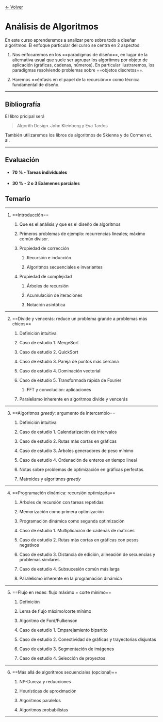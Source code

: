 [<- Volver](AnalisisAlgoritmos.md)
# Análisis de Algoritmos

En este curso aprenderemos a analizar pero sobre todo a diseñar algoritmos. El enfoque particular del curso se centra en 2 aspectos:

1. Nos enfocaremos en los ==paradigmas de diseño==, en lugar de la alternativa usual que suele ser agrupar los algoritmos por objeto de aplicación (gráficas, cadenas, números). En particular ilustraremos, los paradigmas resolviendo problemas sobre ==objetos discretos==.

2. Haremos ==énfasis en el papel de la recursión== como técnica fundamental de diseño.
---
## Bibliografía

El libro pricipal será

> Algorith Design. John Kleinberg y Eva Tardos

También utilizaremos los libros de algoritmos de Skienna y de Cormen et. al.

---

## Evaluación

- #### 70 % - Tareas individuales
- #### 30 % - 2 o 3 Exámenes parciales

## Temario

---
1. ==Introducción==
	1. Que es el análisis y que es el diseño de algoritmos
	
	2. Primeros problemas de ejemplo: recurrencias lineales; máximo común divisor.
	
	3. Propiedad de corrección
		1. Recursión e inducción
		
		2. Algoritmos secuenciales e invariantes
	
	4. Propiedad de complejidad
		1. Árboles de recursión
		
		2. Acumulación de iteraciones
		
		3. Notación asintótica
---
2. ==Divide y vencerás: reduce un problema grande a problemas más chicos==
	1. Definición intuitiva
	
	2. Caso de estudio 1. MergeSort
	
	3. Caso de estudio 2. QuickSort
	
	4. Caso de estudio 3. Pareja de puntos más cercana
	
	5. Caso de estudio 4. Dominación vectorial
	
	6. Caso de estudio 5. Transformada rápida de Fourier
		1. FFT y convolución: aplicaciones
	
	7. Paralelismo inherente en algoritmos divide y vencerás
---
3. ==Algoritmos *greedy*: argumento de intercambio==
	1. Definición intuitiva
	
	2. Caso de estudio 1. Calendarización de intervalos
	
	3. Caso de estudio 2. Rutas más cortas en gráficas
	
	4. Caso de estudio 3. Árboles generadores de peso mínimo
	
	5. Caso de estudio 4. Ordenación de enteros en tiempo lineal
	
	6. Notas sobre problemas de optimización en gráficas perfectas.
	
	7. Matroides y algoritmos *greedy*
---
4. ==Programación dinámica: recursión optimizada==
	1. Árboles de recursión con tareas repetidas
	
	2. Memorización como primera optimización
	
	3. Programación dinámica como segunda optimización
	
	4. Caso de estudio 1. Multiplicación de cadenas de matrices
	
	5. Caso de estudio 2. Rutas más cortas en gráficas con pesos negativos
	
	6. Caso de estudio 3. Distancia de edición, alineación de secuencias y problemas similares
	
	7. Caso de estudio 4. Subsucesión común más larga
	
	8. Paralelismo inherente en la programación dinámica
---
5. ==Flujo en redes: flujo máximo = corte mínimo==
	1. Definición
	
	2. Lema de flujo máximo/corte mínimo
	
	3. Algoritmo de Ford/Fulkenson
	
	4. Caso de estudio 1. Emparejamiento bipartito
	
	5. Caso de estudio 2. Conectividad de gráficas y trayectorias disjuntas
	
	6. Caso de estudio 3. Segmentación de imágenes
	
	7. Caso de estudio 4. Selección de proyectos
---
6. ==Más allá de algoritmos secuenciales (opcional)==
	1. NP-Dureza y reducciones
	
	2. Heurísticas de aproximación
	
	3. Algoritmos paralelos
	
	4. Algoritmos probabilistas
---